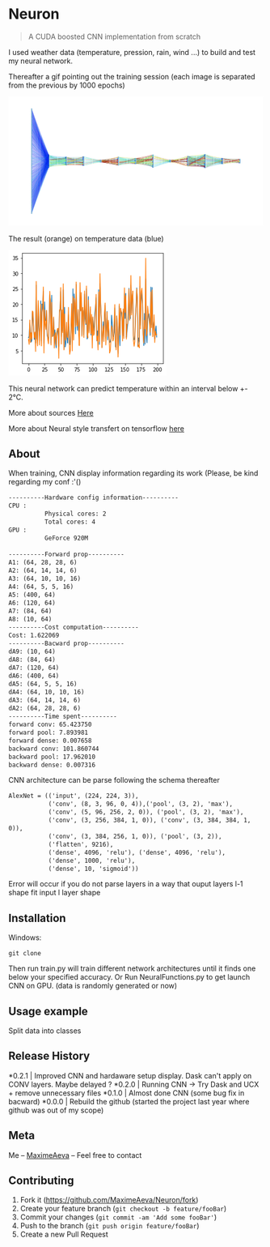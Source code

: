 # Neuron
> A CUDA boosted CNN implementation from scratch

I used weather data (temperature, pression, rain, wind ...) to build and test my neural network.

Thereafter a gif pointing out the training session (each image is separated from the previous by 1000 epochs)

![Hey!](https://github.com/MaximeAeva/Neuron/blob/master/res/hello.gif)

The result (orange) on temperature data (blue)

![Result!](https://github.com/MaximeAeva/Neuron/blob/master/res/solution.png)

This neural network can predict temperature within an interval below +- 2°C.

More about sources [Here](https://github.com/MaximeAeva/Neuron/blob/master/src/README.md)

More about Neural style transfert on tensorflow [here](https://github.com/MaximeAeva/NST)

## About
When training, CNN display information regarding its work (Please, be kind regarding my conf :'()
```console
----------Hardware config information----------
CPU :
          Physical cores: 2
          Total cores: 4
GPU :
          GeForce 920M

----------Forward prop----------
A1: (64, 28, 28, 6)
A2: (64, 14, 14, 6)
A3: (64, 10, 10, 16)
A4: (64, 5, 5, 16)
A5: (400, 64)
A6: (120, 64)
A7: (84, 64)
A8: (10, 64)
----------Cost computation----------
Cost: 1.622069
----------Bacward prop----------
dA9: (10, 64)
dA8: (84, 64)
dA7: (120, 64)
dA6: (400, 64)
dA5: (64, 5, 5, 16)
dA4: (64, 10, 10, 16)
dA3: (64, 14, 14, 6)
dA2: (64, 28, 28, 6)
----------Time spent----------
forward conv: 65.423750
forward pool: 7.893981
forward dense: 0.007658
backward conv: 101.860744
backward pool: 17.962010
backward dense: 0.007316
```

CNN architecture can be parse following the schema thereafter
```console
AlexNet = (('input', (224, 224, 3)),
           ('conv', (8, 3, 96, 0, 4)),('pool', (3, 2), 'max'), 
           ('conv', (5, 96, 256, 2, 0)), ('pool', (3, 2), 'max'), 
           ('conv', (3, 256, 384, 1, 0)), ('conv', (3, 384, 384, 1, 0)), 
           ('conv', (3, 384, 256, 1, 0)), ('pool', (3, 2)), 
           ('flatten', 9216), 
           ('dense', 4096, 'relu'), ('dense', 4096, 'relu'),
           ('dense', 1000, 'relu'), 
           ('dense', 10, 'sigmoid'))
```
Error will occur if you do not parse layers in a way that ouput layers l-1 shape fit input l layer shape

## Installation
Windows:

```console
git clone
```
Then run train.py will train different network architectures until it finds one below your specified accuracy.
Or
Run NeuralFunctions.py to get launch CNN on GPU. (data is randomly generated or now)

## Usage example

Split data into classes

## Release History

*0.2.1
|   Improved CNN and hardaware setup display. Dask can't apply on CONV layers. Maybe delayed ?
*0.2.0
|   Running CNN -> Try Dask and UCX + remove unnecessary files
*0.1.0
|   Almost done CNN (some bug fix in bacward)
*0.0.0
|   Rebuild the github (started the project last year where github was out of my scope)

## Meta

Me – [MaximeAeva](https://github.com/MaximeAeva) – Feel free to contact

## Contributing

1. Fork it (<https://github.com/MaximeAeva/Neuron/fork>)
2. Create your feature branch (`git checkout -b feature/fooBar`)
3. Commit your changes (`git commit -am 'Add some fooBar'`)
4. Push to the branch (`git push origin feature/fooBar`)
5. Create a new Pull Request
